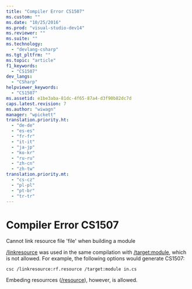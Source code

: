 ```yaml
---
title: "Compiler Error CS1507"
ms.custom: ""
ms.date: "10/25/2016"
ms.prod: "visual-studio-dev14"
ms.reviewer: ""
ms.suite: ""
ms.technology: 
  - "devlang-csharp"
ms.tgt_pltfrm: ""
ms.topic: "article"
f1_keywords: 
  - "CS1507"
dev_langs: 
  - "CSharp"
helpviewer_keywords: 
  - "CS1507"
ms.assetid: e1be3aba-81dc-4f65-87a4-d3f90b82dc7d
caps.latest.revision: 7
ms.author: "wiwagn"
manager: "wpickett"
translation.priority.ht: 
  - "de-de"
  - "es-es"
  - "fr-fr"
  - "it-it"
  - "ja-jp"
  - "ko-kr"
  - "ru-ru"
  - "zh-cn"
  - "zh-tw"
translation.priority.mt: 
  - "cs-cz"
  - "pl-pl"
  - "pt-br"
  - "tr-tr"
---
```

# Compiler Error CS1507
Cannot link resource file 'file' when building a module  
  
 [/linkresource](../Topic/-linkresource%20\(C%23%20Compiler%20Options\).md) was used in the same compilation with [/target:module](../Topic/-target:module%20\(C%23%20Compiler%20Options\).md), which is not allowed. For example, the following options would generate CS1507:  
  
```  
csc /linkresource:rf.resource /target:module in.cs  
```  
  
 Embeding resourrces ([/resource](../Topic/-resource%20\(C%23%20Compiler%20Options\).md)), however, is allowed.